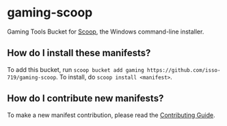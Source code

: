 # gaming-scoop

Gaming Tools Bucket for [Scoop](https://scoop.sh), the Windows command-line installer.

How do I install these manifests?
---------------------------------

To add this bucket, run `scoop bucket add gaming https://github.com/isso-719/gaming-scoop`. To install, do `scoop install <manifest>`.

How do I contribute new manifests?
----------------------------------

To make a new manifest contribution, please read the [Contributing Guide](https://github.com/ScoopInstaller/.github/blob/main/.github/CONTRIBUTING.md).
